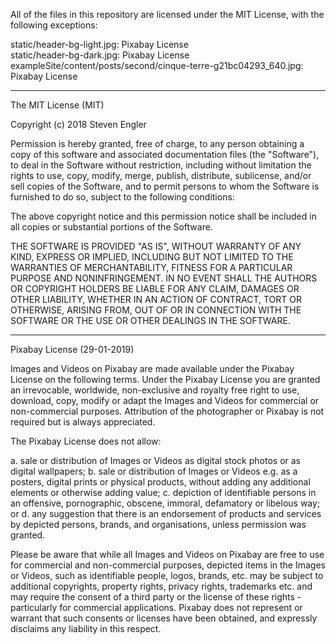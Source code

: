 All of the files in this repository are licensed under the MIT License, with the
following exceptions:

static/header-bg-light.jpg: Pixabay License  
static/header-bg-dark.jpg: Pixabay License  
exampleSite/content/posts/second/cinque-terre-g21bc04293\_640.jpg: Pixabay License

----------------------

The MIT License (MIT)

Copyright (c) 2018 Steven Engler

Permission is hereby granted, free of charge, to any person obtaining a copy of
this software and associated documentation files (the "Software"), to deal in
the Software without restriction, including without limitation the rights to
use, copy, modify, merge, publish, distribute, sublicense, and/or sell copies of
the Software, and to permit persons to whom the Software is furnished to do so,
subject to the following conditions:

The above copyright notice and this permission notice shall be included in all
copies or substantial portions of the Software.

THE SOFTWARE IS PROVIDED "AS IS", WITHOUT WARRANTY OF ANY KIND, EXPRESS OR
IMPLIED, INCLUDING BUT NOT LIMITED TO THE WARRANTIES OF MERCHANTABILITY, FITNESS
FOR A PARTICULAR PURPOSE AND NONINFRINGEMENT. IN NO EVENT SHALL THE AUTHORS OR
COPYRIGHT HOLDERS BE LIABLE FOR ANY CLAIM, DAMAGES OR OTHER LIABILITY, WHETHER
IN AN ACTION OF CONTRACT, TORT OR OTHERWISE, ARISING FROM, OUT OF OR IN
CONNECTION WITH THE SOFTWARE OR THE USE OR OTHER DEALINGS IN THE SOFTWARE.

----------------------

Pixabay License (29-01-2019)

Images and Videos on Pixabay are made available under the Pixabay License on the
following terms. Under the Pixabay License you are granted an irrevocable,
worldwide, non-exclusive and royalty free right to use, download, copy, modify
or adapt the Images and Videos for commercial or non-commercial purposes.
Attribution of the photographer or Pixabay is not required but is always
appreciated.

The Pixabay License does not allow:

 a. sale or distribution of Images or Videos as digital stock photos or as
    digital wallpapers;
 b. sale or distribution of Images or Videos e.g. as a posters, digital prints
    or physical products, without adding any additional elements or otherwise
    adding value;
 c. depiction of identifiable persons in an offensive, pornographic, obscene,
    immoral, defamatory or libelous way; or
 d. any suggestion that there is an endorsement of products and services by
    depicted persons, brands, and organisations, unless permission was granted.

Please be aware that while all Images and Videos on Pixabay are free to use for
commercial and non-commercial purposes, depicted items in the Images or Videos,
such as identifiable people, logos, brands, etc. may be subject to additional
copyrights, property rights, privacy rights, trademarks etc. and may require the
consent of a third party or the license of these rights - particularly for
commercial applications. Pixabay does not represent or warrant that such
consents or licenses have been obtained, and expressly disclaims any liability
in this respect.
